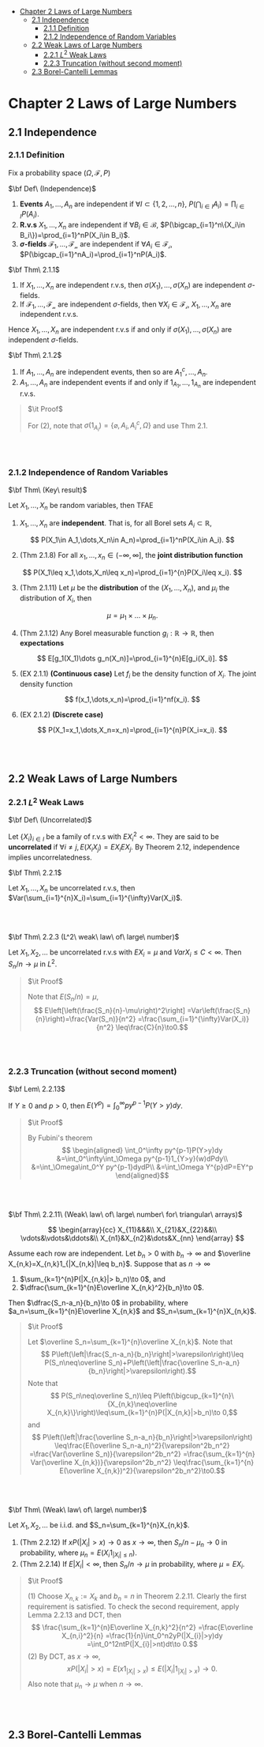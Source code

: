- [Chapter 2 Laws of Large Numbers](#chapter-2-laws-of-large-numbers)
  - [2.1 Independence](#21-independence)
    - [2.1.1 Definition](#211-definition)
    - [2.1.2 Independence of Random Variables](#212-independence-of-random-variables)
  - [2.2 Weak Laws of Large Numbers](#22-weak-laws-of-large-numbers)
    - [2.2.1 $L^2$ Weak Laws](#221-l2-weak-laws)
    - [2.2.3 Truncation (without second moment)](#223-truncation-without-second-moment)
  - [2.3 Borel-Cantelli Lemmas](#23-borel-cantelli-lemmas)

# Chapter 2 Laws of Large Numbers

## 2.1 Independence

### 2.1.1 Definition

Fix a probability space $(\Omega,\mathcal{F},P)$

$\bf Def\ (Independence)$

1. **Events** $A_1,\dots,A_n$ are independent if $\forall I\subset\{1,2,\dots,n\}$, $P(\bigcap_{i\in I}A_i)=\prod_{i\in I}P(A_i)$.
2. **R.v.s** $X_1,\dots,X_n$ are independent if $\forall B_i\in\mathcal{B}$, $P(\bigcap_{i=1}^n\{X_i\in B_i\})=\prod_{i=1}^nP(X_i\in B_i)$.
3. **$\sigma$-fields** $\mathcal{F_1},\dots,\mathcal{F_n}$ are independent if $\forall A_i\in\mathcal{F_i}$, $P(\bigcap_{i=1}^nA_i)=\prod_{i=1}^nP(A_i)$.

$\bf Thm\ 2.1.1$

1. If $X_1,\dots,X_n$ are independent r.v.s, then $\sigma(X_1),\dots,\sigma(X_n)$ are independent $\sigma$-fields.
2. If $\mathcal{F_1},\dots,\mathcal{F_n}$ are independent $\sigma$-fields, then $\forall X_i\in\mathcal{F_i}$, $X_1,\dots,X_n$ are independent r.v.s.

Hence $X_1,\dots,X_n$ are independent r.v.s if and only if $\sigma(X_1),\dots,\sigma(X_n)$ are independent $\sigma$-fields.

$\bf Thm\ 2.1.2$

1. If $A_1,\dots,A_n$ are independent events, then so are $A_1^c,\dots,A_n$.
2. $A_1,\dots,A_n$ are independent events if and only if $1_{A_1},\dots,1_{A_n}$ are independent r.v.s.

> $\it Proof$
>
> For (2), note that $\sigma(1_{A_i})=\{\varnothing,A_i,A_i^c,\Omega\}$ and use Thm 2.1.

<br/><br/>

### 2.1.2 Independence of Random Variables

$\bf Thm\ (Key\ result)$

Let $X_1,\dots,X_n$ be random variables, then TFAE

1. $X_1,\dots,X_n$ are **independent**. That is, for all Borel sets $A_i\subset\mathbb{R}$,

$$
P(X_1\in A_1,\dots,X_n\in A_n)=\prod_{i=1}^nP(X_i\in A_i).
$$

2. (Thm 2.1.8) For all $x_1,\dots,x_n\in(-\infty,\infty]$, the **joint distribution function**

$$
P(X_1\leq x_1,\dots,X_n\leq x_n)=\prod_{i=1}^{n}P(X_i\leq x_i).
$$

3. (Thm 2.1.11) Let $\mu$ be the **distribution** of the $(X_1,\dots,X_n)$, and $\mu_i$ the distribution of $X_i$, then

$$
\mu=\mu_1\times\dots\times\mu_n.
$$

4. (Thm 2.1.12) Any Borel measurable function $g_i:\mathbb{R}\to\mathbb{R}$, then **expectations**

$$
E[g_1(X_1)\dots g_n(X_n)]=\prod_{i=1}^{n}E[g_i(X_i)].
$$

5. (EX 2.1.1) **(Continuous case)** Let $f_i$ be the density function of $X_i$. The joint density function

$$
f(x_1,\dots,x_n)=\prod_{i=1}^nf(x_i).
$$

6. (EX 2.1.2) **(Discrete case)**

$$
P(X_1=x_1,\dots,X_n=x_n)=\prod_{i=1}^{n}P(X_i=x_i).
$$

<br/><br/>

## 2.2 Weak Laws of Large Numbers

### 2.2.1 $L^2$ Weak Laws

$\bf Def\ (Uncorrelated)$

Let $\{X_i\}_{i\in I}$ be a family of r.v.s with $EX_i^2<\infty$. They are said to be **uncorrelated** if $\forall i\neq j, E(X_iX_j)=EX_iEX_j$. By Theorem 2.12, independence implies uncorrelatedness.

$\bf Thm\ 2.2.1$

Let $X_1,\dots,X_n$ be uncorrelated r.v.s, then $Var(\sum_{i=1}^{n}X_i)=\sum_{i=1}^{\infty}Var(X_i)$.

<br/><br/>

$\bf Thm\ 2.2.3 (L^2\ weak\ law\ of\ large\ number)$

Let $X_1,X_2,\dots$ be uncorrelated r.v.s with $EX_i=\mu$ and $VarX_i\leq C<\infty$. Then $S_n/n\to\mu$ in $L^2$.

> $\it Proof$
>
> Note that $E(S_n/n)=\mu$,
> $$
E\left[\left(\frac{S_n}{n}-\mu\right)^2\right]
=Var\left(\frac{S_n}{n}\right)=\frac{Var(S_n)}{n^2}
=\frac{\sum_{i=1}^{\infty}Var(X_i)}{n^2}
\leq\frac{C}{n}\to0.$$

<br/><br/>

### 2.2.3 Truncation (without second moment)

$\bf Lem\ 2.2.13$

If $Y\geq 0$ and $p>0$, then $E(Y^p)=\int_0^\infty py^{p-1}P(Y>y)dy$.

> $\it Proof$
>
> By Fubini's theorem
> $$
\begin{aligned}
\int_0^\infty py^{p-1}P(Y>y)dy
&=\int_0^\infty\int_\Omega py^{p-1}1_{Y>y}(w)dPdy\\
&=\int_\Omega\int_0^Y py^{p-1}dydP\\
&=\int_\Omega Y^{p}dP=EY^p
\end{aligned}$$

<br/><br/>

$\bf Thm\ 2.2.11\ (Weak\ law\ of\ large\ number\ for\ triangular\ arrays)$

$$
\begin{array}{cc}
X_{11}&&&\\
X_{21}&X_{22}&&\\
\vdots&\vdots&\ddots&\\
X_{n1}&X_{n2}&\dots&X_{nn}
\end{array}
$$

Assume each row are independent. Let $b_n>0$ with $b_n\to\infty$ and $\overline X_{n,k}=X_{n,k}1_{|X_{n,k}|\leq b_n}$. Suppose that as $n\to\infty$

1. $\sum_{k=1}^{n}P(|X_{n,k}|> b_n)\to 0$, and
2. $\dfrac{\sum_{k=1}^{n}E\overline X_{n,k}^2}{b_n}\to 0$.

Then $\dfrac{S_n-a_n}{b_n}\to 0$ in probability, where $a_n=\sum_{k=1}^{n}E\overline X_{n,k}$ and $S_n=\sum_{k=1}^{n}X_{n,k}$.

> $\it Proof$
>
> Let $\overline S_n=\sum_{k=1}^{n}\overline X_{n,k}$. Note that
> $$
P\left(\left|\frac{S_n-a_n}{b_n}\right|>\varepsilon\right)\leq P(S_n\neq\overline S_n)+P\left(\left|\frac{\overline S_n-a_n}{b_n}\right|>\varepsilon\right).$$
> Note that
> $$
P(S_n\neq\overline S_n)\leq P\left(\bigcup_{k=1}^{n}\{X_{n,k}\neq\overline X_{n,k}\}\right)\leq\sum_{k=1}^{n}P(|X_{n,k}|>b_n)\to 0,$$
> and
> $$
P\left(\left|\frac{\overline S_n-a_n}{b_n}\right|>\varepsilon\right)
\leq\frac{E(\overline S_n-a_n)^2}{\varepsilon^2b_n^2}
=\frac{Var(\overline S_n)}{\varepsilon^2b_n^2}
=\frac{\sum_{k=1}^{n} Var(\overline X_{n,k})}{\varepsilon^2b_n^2}
\leq\frac{\sum_{k=1}^{n} E(\overline X_{n,k})^2}{\varepsilon^2b_n^2}\to0.$$

<br/><br/>

$\bf Thm\ (Weak\ law\ of\ large\ number)$

Let $X_1,X_2,\dots$ be i.i.d. and $S_n=\sum_{k=1}^{n}X_{n,k}$.

1. (Thm 2.2.12) If $xP(|X_i|>x)\to 0$ as $x\to\infty$, then $S_n/n-\mu_n\to 0$ in probability, where $\mu_n=E(X_i1_{|X_i|\leq n})$.
2. (Thm 2.2.14) If $E|X_i|<\infty$, then $S_n/n\to \mu$ in probability, where $\mu=EX_i$. 

> $\it Proof$
>
> (1) Choose $X_{n,k}:=X_k$ and $b_n=n$ in Theorem 2.2.11. Clearly the first requirement is satisfied. To check the second requirement, apply Lemma 2.2.13 and DCT, then
> $$
\frac{\sum_{k=1}^{n}E\overline X_{n,k}^2}{n^2}
=\frac{E\overline X_{n,i}^2}{n}
=\frac{1}{n}\int_0^n2yP(|X_{i}|>y)dy
=\int_0^12ntP(|X_{i}|>nt)dt\to 0.$$
> (2) By DCT, as $x\to\infty$,
> $$
xP(|X_i|>x)=E(x1_{|X_i|>x})\leq E(|X_i|1_{|X_i|>x})\to 0.$$
> Also note that $\mu_n\to \mu$ when $n\to\infty$.

<br/><br/>

## 2.3 Borel-Cantelli Lemmas